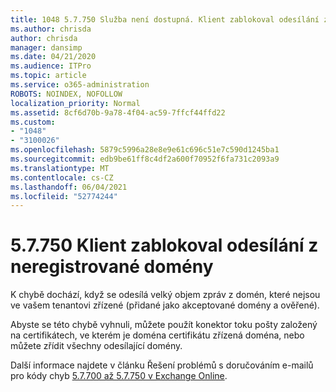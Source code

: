 ```yaml
---
title: 1048 5.7.750 Služba není dostupná. Klient zablokoval odesílání z neregistrovaných domén.
ms.author: chrisda
author: chrisda
manager: dansimp
ms.date: 04/21/2020
ms.audience: ITPro
ms.topic: article
ms.service: o365-administration
ROBOTS: NOINDEX, NOFOLLOW
localization_priority: Normal
ms.assetid: 8cf6d70b-9a78-4f04-ac59-7ffcf44ffd22
ms.custom:
- "1048"
- "3100026"
ms.openlocfilehash: 5879c5996a28e8e9e61c696c51e7c590d1245ba1
ms.sourcegitcommit: edb9be61ff8c4df2a600f70952f6fa731c2093a9
ms.translationtype: MT
ms.contentlocale: cs-CZ
ms.lasthandoff: 06/04/2021
ms.locfileid: "52774244"
---
```

# <a name="57750-client-blocked-from-sending-from-unregistered-domain"></a>5.7.750 Klient zablokoval odesílání z neregistrované domény

K chybě dochází, když se odesílá velký objem zpráv z domén, které nejsou ve vašem tenantovi zřízené (přidané jako akceptované domény a ověřené).

Abyste se této chybě vyhnuli, můžete použít konektor toku pošty založený na certifikátech, ve kterém je doména certifikátu zřízená doména, nebo můžete zřídit všechny odesílající domény.

Další informace najdete v článku Řešení problémů s doručováním e-mailů pro kódy chyb [5.7.700 až 5.7.750 v Exchange Online](https://go.microsoft.com/fwlink/?linkid=2164955).